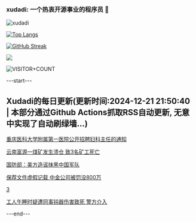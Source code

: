 ### xudadi: 一个热衷开源事业的程序员 👋

![xudadi](https://github-readme-stats-git-masterorgs-github-readme-stats-team.vercel.app/api?username=xudadi)

[![Top Langs](https://github-readme-stats.vercel.app/api/top-langs/?username=xudadi)](https://github.com/anuraghazra/github-readme-stats)

[![GitHub Streak](https://streak-stats.demolab.com?user=xudadi&locale=zh_Hans)](https://git.io/streak-stats)

![](https://raw.githubusercontent.com/xudadi/xudadi/main/assets/github-contribution-grid-snake.svg)

![VISITOR+COUNT](https://komarev.com/ghpvc/?username=xudadi&label=VISITOR+COUNT)


---start---

## Xudadi的每日更新(更新时间:2024-12-21 21:50:40 | 本部分通过Github Actions抓取RSS自动更新, 无意中实现了自动刷绿墙...)

[重庆医科大学附属第一医院公开招聘妇科主任的通知](https://www.gongkaoleida.com/article/2239436)

[云南富源一煤矿发生溃仓 致3名矿工死亡](https://m.163.com/news/article/JJV1RB3J000189PS.html)

[国防部：美方造谣抹黑中国军队](https://m.163.com/news/article/JJUVCVSD0534A4SC.html)

[保荐文件虚假记载 中金公司被罚没800万](https://m.163.com/news/article/JJU82E8O0530NLC9.html)

[3](https://m.163.com/touch/news/sub/domestic)

[工人午睡时疑遭同事钝器伤害致死 警方介入](https://m.163.com/news/article/JJUFSSC4053469LG.html)

---end---
